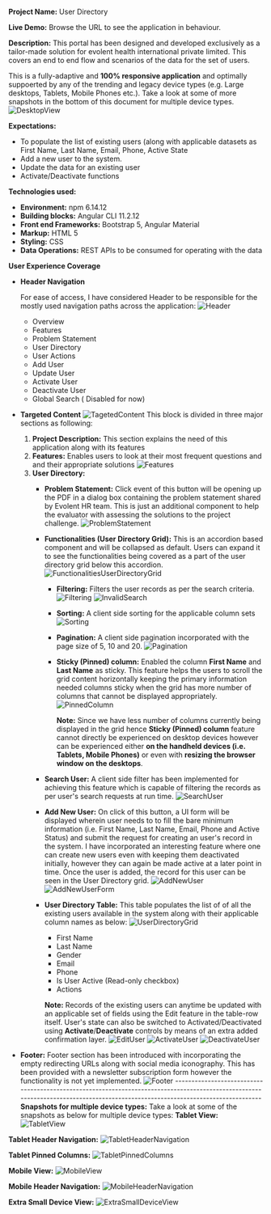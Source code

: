 **Project Name:** User Directory

**Live Demo:** Browse the URL <ToBeHostedUrl> to see the application in
behaviour.

**Description:** This portal has been designed and developed exclusively as a tailor-made solution for evolent health international private limited. This covers an end to end flow and scenarios of the data for the set of users.

This is a fully-adaptive and **100% responsive application** and optimally suppoerted by any of the trending and legacy device types (e.g. Large desktops, Tablets, Mobile Phones etc.). Take a look at some of more snapshots in the bottom of this document for multiple device types.
![DesktopView](https://raw.githubusercontent.com/Birthare/evolent-health/master/src/assets/images-document/FullView/DesktopView.jpg)
 

**Expectations:**
   - To populate the list of existing users (along with applicable datasets as First Name, Last Name, Email, Phone, Active State
   - Add a new user to the system.
   - Update the data for an existing user
   - Activate/Deactivate functions

**Technologies used:**
   - **Environment:** npm 6.14.12
   - **Building blocks:** Angular CLI 11.2.12
   - **Front end Frameworks:** Bootstrap 5, Angular Material
   - **Markup:** HTML 5
   - **Styling:** CSS
   - **Data Operations:** REST APIs to be consumed for operating with the data

**User Experience Coverage**
- **Header Navigation**

    For ease of access, I have considered Header to be responsible for the mostly used navigation paths across the application:
    ![Header](https://raw.githubusercontent.com/Birthare/evolent-health/master/src/assets/images-document/Header.JPG)

   - Overview
   - Features
   - Problem Statement
   - User Directory
   - User Actions
   - Add User
   - Update User
   - Activate User
   - Deactivate User
   - Global Search ( Disabled for now)


- **Targeted Content**
    ![TagetedContent](https://raw.githubusercontent.com/Birthare/evolent-health/master/src/assets/images-document/TargetedContent(Middle).png)
    This block is divided in three major sections as following:


   1. **Project Description:** This section explains the need of this application along with its features
   2. **Features:** Enables users to look at their most frequent questions and and their appropriate solutions
      ![Features](https://raw.githubusercontent.com/Birthare/evolent-health/master/src/assets/images-document/Features.JPG)
   4. **User Directory:**
      - **Problem Statement:** Click event of this button will be opening up the PDF in a dialog box containing the problem statement shared by Evolent HR team. This is just an additional component to help the evaluator with assessing the solutions to the project challenge.
          ![ProblemStatement](https://raw.githubusercontent.com/Birthare/evolent-health/master/src/assets/images-document/ProblemStatement.JPG)
      - **Functionalities (User Directory Grid):** This is an accordion based component and will be collapsed as default. Users can expand it to see the functionalities being covered as a part of the user directory grid below this accordion.
          ![FunctionalitiesUserDirectoryGrid](https://raw.githubusercontent.com/Birthare/evolent-health/master/src/assets/images-document/FunctionalitiesUserDirectoryGrid.JPG)
        - **Filtering:** Filters the user records as per the search criteria.
          ![Filtering](https://raw.githubusercontent.com/Birthare/evolent-health/master/src/assets/images-document/Filtering.JPG)
          ![InvalidSearch](https://raw.githubusercontent.com/Birthare/evolent-health/master/src/assets/images-document/InvalidSearch.JPG)
        - **Sorting:** A client side sorting for the applicable column sets
          ![Sorting](https://raw.githubusercontent.com/Birthare/evolent-health/master/src/assets/images-document/Sorting.JPG)
        - **Pagination:** A client side pagination incorporated with the page size of 5, 10 and 20.
          ![Pagination](https://raw.githubusercontent.com/Birthare/evolent-health/master/src/assets/images-document/Pagination.JPG)
        - **Sticky (Pinned) column:** Enabled the column **First Name** and **Last Name** as sticky. This feature helps the users to scroll the grid content horizontally keeping the primary information needed columns sticky when the grid has more number of columns that cannot be displayed appropriately.
          ![PinnedColumn](https://raw.githubusercontent.com/Birthare/evolent-health/master/src/assets/images-document/PinnedColumn.JPG)
        
            **Note:** Since we have less number of columns currently being displayed in the grid hence **Sticky (Pinned) column** feature cannot directly be experienced on desktop devices however can be experienced either **on the handheld devices (i.e. Tablets, Mobile Phones)** or even with **resizing the browser window on the desktops**.
        
      - **Search User:** A client side filter has been implemented for achieving this feature which is capable of filtering the records as per user's search requests at run time.
      ![SearchUser](https://raw.githubusercontent.com/Birthare/evolent-health/master/src/assets/images-document/SearchUser.JPG)
      - **Add New User:** On click of this button, a UI form will be displayed wherein user needs to to fill the bare minimum information (i.e. First Name, Last Name, Email, Phone and Active Status) and submit the request for creating an user's record in the system. I have incorporated an interesting feature where one can create new users even with keeping them deactivated initially, however they can again be made active at a later point in time. Once the user is added, the record for this user can be seen in the User Directory grid.
      ![AddNewUser](https://raw.githubusercontent.com/Birthare/evolent-health/master/src/assets/images-document/AddNewUser.JPG)
      ![AddNewUserForm](https://raw.githubusercontent.com/Birthare/evolent-health/master/src/assets/images-document/AddNewUserForm.JPG)
      - **User Directory Table:** This table populates the list of of all the existing users available in the system along with their applicable column names as below:
        ![UserDirectoryGrid](https://raw.githubusercontent.com/Birthare/evolent-health/master/src/assets/images-document/UserDirectoryGrid.JPG)
        - First Name
        - Last Name
        - Gender
        - Email
        - Phone
        - Is User Active (Read-only checkbox)
        - Actions

        **Note:** Records of the existing users can anytime be updated with an applicable set of fields using the Edit feature in the table-row itself. User's state can also be switched to Activated/Deactivated using **Activate**/**Deactivate** controls by means of an extra added confirmation layer.
        ![EditUser](https://raw.githubusercontent.com/Birthare/evolent-health/master/src/assets/images-document/EditUser.JPG)
        ![ActivateUser](https://raw.githubusercontent.com/Birthare/evolent-health/master/src/assets/images-document/ActivateUser.JPG)
        ![DeactivateUser](https://raw.githubusercontent.com/Birthare/evolent-health/master/src/assets/images-document/DeactivateUser.JPG)


- **Footer:** Footer section has been introduced with incorporating the empty redirecting URLs along with social media iconography. This has been provided with a newsletter subscription form however the functionality is not yet implemented.
  ![Footer](https://raw.githubusercontent.com/Birthare/evolent-health/master/src/assets/images-document/Footer.JPG)
  -------------------------------------------------------------------------------------------------------------------------------------------------------------------------------**Snapshots for multiple device types:**
Take a look at some of the snapshots as below for multiple device types:
**Tablet View:**
![TabletView](https://raw.githubusercontent.com/Birthare/evolent-health/master/src/assets/images-document/FullView/TabletView.jpg)

**Tablet Header Navigation:**
![TabletHeaderNavigation](https://raw.githubusercontent.com/Birthare/evolent-health/master/src/assets/images-document/FullView/TabletHeaderNavigation.jpg)

**Tablet Pinned Columns:**
![TabletPinnedColumns](https://raw.githubusercontent.com/Birthare/evolent-health/master/src/assets/images-document/FullView/TabletPinnedColumns.jpg)

**Mobile View:**
![MobileView](https://raw.githubusercontent.com/Birthare/evolent-health/master/src/assets/images-document/FullView/MobileView.jpg)

**Mobile Header Navigation:**
![MobileHeaderNavigation](https://raw.githubusercontent.com/Birthare/evolent-health/master/src/assets/images-document/FullView/MobileHeaderNavigation.jpg)

**Extra Small Device View:**
![ExtraSmallDeviceView](https://raw.githubusercontent.com/Birthare/evolent-health/master/src/assets/images-document/FullView/ExtraSmallDeviceView.jpg)
